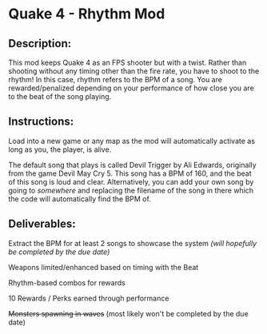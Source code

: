 # Quake 4 - Rhythm Mod 

## Description:

This mod keeps Quake 4 as an FPS shooter but with a twist. Rather than shooting without any timing other than the fire rate, you have to shoot to the rhythm! In this case, rhythm refers to the BPM of a song. You are rewarded/penalized depending on your performance of how close you are to the beat of the song playing.

## Instructions:

Load into a new game or any map as the mod will automatically activate as long as you, the player, is alive. 

The default song that plays is called Devil Trigger by Ali Edwards, originally from the game Devil May Cry 5. 
This song has a BPM of 160, and the beat of this song is loud and clear. Alternatively, you can add your own song by going to *somewhere* and replacing the filename of the song in there which the code will automatically find the BPM of.

## Deliverables:

Extract the BPM for at least 2 songs to showcase the system *(will hopefully be completed by the due date)* 

Weapons limited/enhanced based on timing with the Beat

Rhythm-based combos for rewards

10 Rewards / Perks earned through performance

~~Monsters spawning in waves~~ (most likely won't be completed by the due date)
